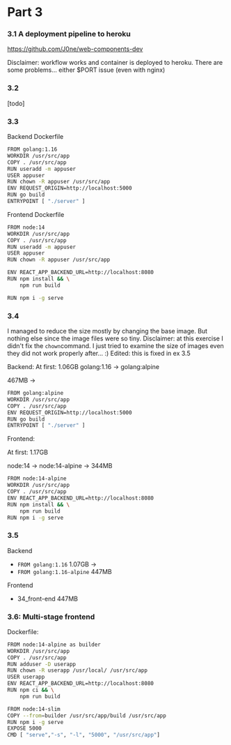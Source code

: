 
# Part 3

### 3.1 A deployment pipeline to heroku

https://github.com/J0ne/web-components-dev

Disclaimer: workflow works and container is deployed to heroku. There are some problems... either $PORT issue (even with nginx) 

### 3.2
[todo]


### 3.3

Backend Dockerfile
```sh
FROM golang:1.16
WORKDIR /usr/src/app
COPY . /usr/src/app
RUN useradd -m appuser
USER appuser
RUN chown -R appuser /usr/src/app
ENV REQUEST_ORIGIN=http://localhost:5000
RUN go build
ENTRYPOINT [ "./server" ]
```

Frontend Dockerfile
```sh
FROM node:14
WORKDIR /usr/src/app
COPY . /usr/src/app
RUN useradd -m appuser
USER appuser
RUN chown -R appuser /usr/src/app

ENV REACT_APP_BACKEND_URL=http://localhost:8080
RUN npm install && \
    npm run build

RUN npm i -g serve
```
### 3.4

I managed to reduce the size mostly by changing the base image. But nothing else since the image files were so tiny.
Disclaimer: at this exercise I didn't fix the ``chown``command. I just tried to examine the size of images even they did not work properly after... :)
Edited: this is fixed in ex 3.5

Backend:
At first: 1.06GB 
golang:1.16 -> golang:alpine

 467MB 
->
```sh
FROM golang:alpine
WORKDIR /usr/src/app
COPY . /usr/src/app
ENV REQUEST_ORIGIN=http://localhost:5000
RUN go build
ENTRYPOINT [ "./server" ]
```

Frontend:

At first: 1.17GB

node:14 -> node:14-alpine
-> 344MB
```sh
FROM node:14-alpine
WORKDIR /usr/src/app
COPY . /usr/src/app
ENV REACT_APP_BACKEND_URL=http://localhost:8080
RUN npm install && \
    npm run build
RUN npm i -g serve
```

### 3.5


Backend

- ``FROM golang:1.16``          1.07GB
->
- ``FROM golang:1.16-alpine``   447MB

Frontend


- 34_front-end    447MB





### 3.6: Multi-stage frontend

Dockerfile:
```sh
FROM node:14-alpine as builder
WORKDIR /usr/src/app
COPY . /usr/src/app
RUN adduser -D userapp
RUN chown -R userapp /usr/local/ /usr/src/app
USER userapp
ENV REACT_APP_BACKEND_URL=http://localhost:8080
RUN npm ci && \
    npm run build

FROM node:14-slim
COPY --from=builder /usr/src/app/build /usr/src/app
RUN npm i -g serve
EXPOSE 5000
CMD [ "serve","-s", "-l", "5000", "/usr/src/app"]
```
